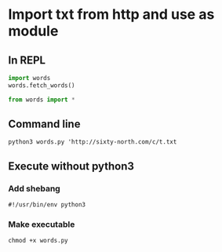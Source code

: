 # Import txt from http and use as module

## In REPL

```python
import words
words.fetch_words()
```

```python
from words import *
```

## Command line

`python3 words.py 'http://sixty-north.com/c/t.txt`

## Execute without python3

### Add shebang

`#!/usr/bin/env python3`

### Make executable

`chmod +x words.py`
